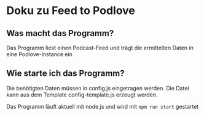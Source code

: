 # Doku zu Feed to Podlove

## Was macht das Programm?
Das Programm liest einen Podcast-Feed und trägt die ermittelten Daten in eine Podlove-Instance ein

## Wie starte ich das Programm?

Die benötigten Daten müssen in config.js eingetragen werden. Die Datei kann aus dem Template config-template.js erzeugt werden.

Das Programm läuft aktuell mit node.js und wird mit
```npm run start```
gestartet

